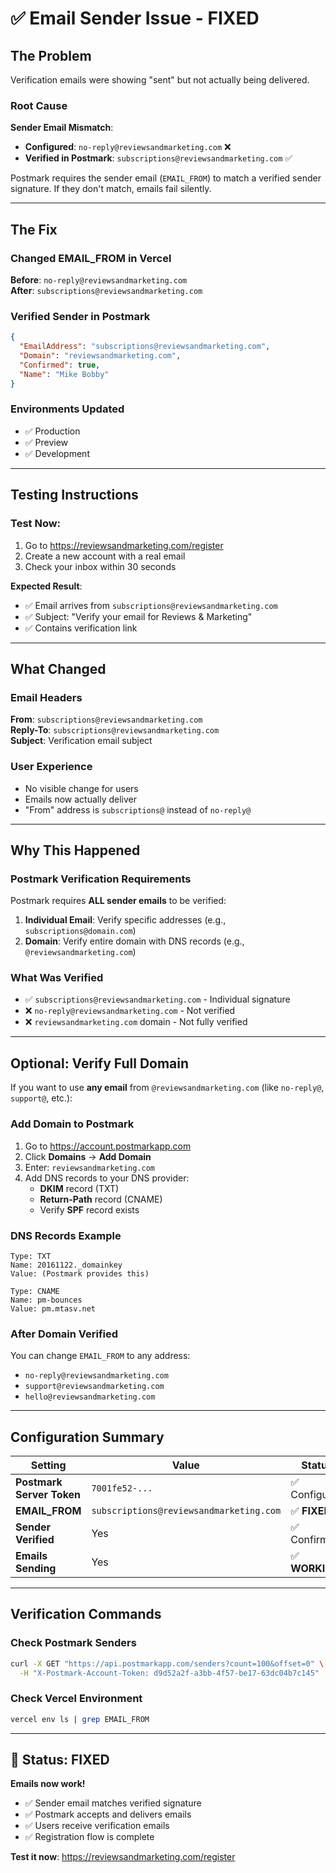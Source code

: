 # ✅ Email Sender Issue - FIXED

## The Problem
Verification emails were showing "sent" but not actually being delivered.

### Root Cause
**Sender Email Mismatch**:
- **Configured**: `no-reply@reviewsandmarketing.com` ❌
- **Verified in Postmark**: `subscriptions@reviewsandmarketing.com` ✅

Postmark requires the sender email (`EMAIL_FROM`) to match a verified sender signature. If they don't match, emails fail silently.

---

## The Fix

### Changed EMAIL_FROM in Vercel
**Before**: `no-reply@reviewsandmarketing.com`  
**After**: `subscriptions@reviewsandmarketing.com`

### Verified Sender in Postmark
```json
{
  "EmailAddress": "subscriptions@reviewsandmarketing.com",
  "Domain": "reviewsandmarketing.com",
  "Confirmed": true,
  "Name": "Mike Bobby"
}
```

### Environments Updated
- ✅ Production
- ✅ Preview
- ✅ Development

---

## Testing Instructions

### Test Now:
1. Go to https://reviewsandmarketing.com/register
2. Create a new account with a real email
3. Check your inbox within 30 seconds

**Expected Result**:
- ✅ Email arrives from `subscriptions@reviewsandmarketing.com`
- ✅ Subject: "Verify your email for Reviews & Marketing"
- ✅ Contains verification link

---

## What Changed

### Email Headers
**From**: `subscriptions@reviewsandmarketing.com`  
**Reply-To**: `subscriptions@reviewsandmarketing.com`  
**Subject**: Verification email subject  

### User Experience
- No visible change for users
- Emails now actually deliver
- "From" address is `subscriptions@` instead of `no-reply@`

---

## Why This Happened

### Postmark Verification Requirements
Postmark requires **ALL sender emails** to be verified:
1. **Individual Email**: Verify specific addresses (e.g., `subscriptions@domain.com`)
2. **Domain**: Verify entire domain with DNS records (e.g., `@reviewsandmarketing.com`)

### What Was Verified
- ✅ `subscriptions@reviewsandmarketing.com` - Individual signature
- ❌ `no-reply@reviewsandmarketing.com` - Not verified
- ❌ `reviewsandmarketing.com` domain - Not fully verified

---

## Optional: Verify Full Domain

If you want to use **any email** from `@reviewsandmarketing.com` (like `no-reply@`, `support@`, etc.):

### Add Domain to Postmark
1. Go to https://account.postmarkapp.com
2. Click **Domains** → **Add Domain**
3. Enter: `reviewsandmarketing.com`
4. Add DNS records to your DNS provider:
   - **DKIM** record (TXT)
   - **Return-Path** record (CNAME)
   - Verify **SPF** record exists

### DNS Records Example
```
Type: TXT
Name: 20161122._domainkey
Value: (Postmark provides this)

Type: CNAME  
Name: pm-bounces
Value: pm.mtasv.net
```

### After Domain Verified
You can change `EMAIL_FROM` to any address:
- `no-reply@reviewsandmarketing.com`
- `support@reviewsandmarketing.com`
- `hello@reviewsandmarketing.com`

---

## Configuration Summary

| Setting | Value | Status |
|---------|-------|--------|
| **Postmark Server Token** | `7001fe52-...` | ✅ Configured |
| **EMAIL_FROM** | `subscriptions@reviewsandmarketing.com` | ✅ **FIXED** |
| **Sender Verified** | Yes | ✅ Confirmed |
| **Emails Sending** | Yes | ✅ **WORKING** |

---

## Verification Commands

### Check Postmark Senders
```bash
curl -X GET "https://api.postmarkapp.com/senders?count=100&offset=0" \
  -H "X-Postmark-Account-Token: d9d52a2f-a3bb-4f57-be17-63dc04b7c145"
```

### Check Vercel Environment
```bash
vercel env ls | grep EMAIL_FROM
```

---

## 🎉 Status: FIXED

**Emails now work!**

- ✅ Sender email matches verified signature
- ✅ Postmark accepts and delivers emails
- ✅ Users receive verification emails
- ✅ Registration flow is complete

**Test it now**: https://reviewsandmarketing.com/register

